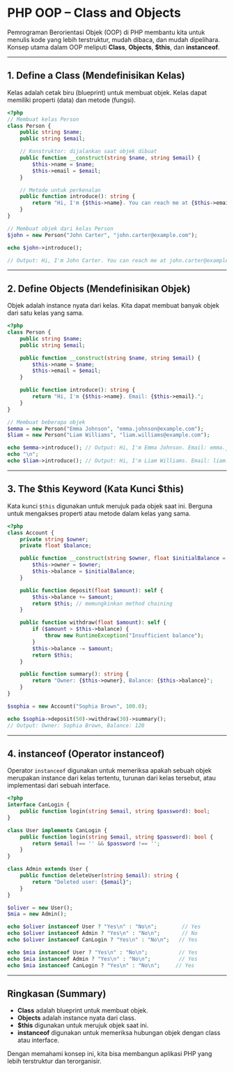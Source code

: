 # PHP OOP – Class and Objects 

Pemrograman Berorientasi Objek (OOP) di PHP membantu kita untuk menulis kode yang lebih terstruktur, mudah dibaca, dan mudah dipelihara. Konsep utama dalam OOP meliputi **Class**, **Objects**, **\$this**, dan **instanceof**.

---

## 1. Define a Class (Mendefinisikan Kelas)

Kelas adalah cetak biru (blueprint) untuk membuat objek. Kelas dapat memiliki properti (data) dan metode (fungsi).

```php
<?php
// Membuat kelas Person
class Person {
    public string $name;
    public string $email;

    // Konstruktor: dijalankan saat objek dibuat
    public function __construct(string $name, string $email) {
        $this->name = $name;
        $this->email = $email;
    }

    // Metode untuk perkenalan
    public function introduce(): string {
        return "Hi, I'm {$this->name}. You can reach me at {$this->email}.";
    }
}

// Membuat objek dari kelas Person
$john = new Person("John Carter", "john.carter@example.com");

echo $john->introduce();

// Output: Hi, I'm John Carter. You can reach me at john.carter@example.com.
```

---

## 2. Define Objects (Mendefinisikan Objek)

Objek adalah instance nyata dari kelas. Kita dapat membuat banyak objek dari satu kelas yang sama.

```php
<?php
class Person {
    public string $name;
    public string $email;

    public function __construct(string $name, string $email) {
        $this->name = $name;
        $this->email = $email;
    }

    public function introduce(): string {
        return "Hi, I'm {$this->name}. Email: {$this->email}.";
    }
}

// Membuat beberapa objek
$emma = new Person("Emma Johnson", "emma.johnson@example.com");
$liam = new Person("Liam Williams", "liam.williams@example.com");

echo $emma->introduce(); // Output: Hi, I'm Emma Johnson. Email: emma.johnson@example.com.
echo "\n";
echo $liam->introduce(); // Output: Hi, I'm Liam Williams. Email: liam.williams@example.com.
```

---

## 3. The \$this Keyword (Kata Kunci \$this)

Kata kunci `$this` digunakan untuk merujuk pada objek saat ini. Berguna untuk mengakses properti atau metode dalam kelas yang sama.

```php
<?php
class Account {
    private string $owner;
    private float $balance;

    public function __construct(string $owner, float $initialBalance = 0.0) {
        $this->owner = $owner;
        $this->balance = $initialBalance;
    }

    public function deposit(float $amount): self {
        $this->balance += $amount;
        return $this; // memungkinkan method chaining
    }

    public function withdraw(float $amount): self {
        if ($amount > $this->balance) {
            throw new RuntimeException("Insufficient balance");
        }
        $this->balance -= $amount;
        return $this;
    }

    public function summary(): string {
        return "Owner: {$this->owner}, Balance: {$this->balance}";
    }
}

$sophia = new Account("Sophia Brown", 100.0);

echo $sophia->deposit(50)->withdraw(30)->summary();
// Output: Owner: Sophia Brown, Balance: 120
```

---

## 4. instanceof (Operator instanceof)

Operator `instanceof` digunakan untuk memeriksa apakah sebuah objek merupakan instance dari kelas tertentu, turunan dari kelas tersebut, atau implementasi dari sebuah interface.

```php
<?php
interface CanLogin {
    public function login(string $email, string $password): bool;
}

class User implements CanLogin {
    public function login(string $email, string $password): bool {
        return $email !== '' && $password !== '';
    }
}

class Admin extends User {
    public function deleteUser(string $email): string {
        return "Deleted user: {$email}";
    }
}

$oliver = new User();
$mia = new Admin();

echo $oliver instanceof User ? "Yes\n" : "No\n";        // Yes
echo $oliver instanceof Admin ? "Yes\n" : "No\n";       // No
echo $oliver instanceof CanLogin ? "Yes\n" : "No\n";   // Yes

echo $mia instanceof User ? "Yes\n" : "No\n";          // Yes
echo $mia instanceof Admin ? "Yes\n" : "No\n";         // Yes
echo $mia instanceof CanLogin ? "Yes\n" : "No\n";     // Yes
```

---

## Ringkasan (Summary)

* **Class** adalah blueprint untuk membuat objek.
* **Objects** adalah instance nyata dari class.
* **\$this** digunakan untuk merujuk objek saat ini.
* **instanceof** digunakan untuk memeriksa hubungan objek dengan class atau interface.

Dengan memahami konsep ini, kita bisa membangun aplikasi PHP yang lebih terstruktur dan terorganisir.
